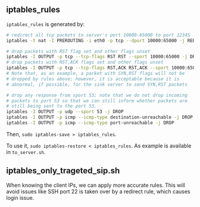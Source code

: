 ## iptables_rules

`iptables_rules` is generated by:

```sh
# redirect all tcp packets to server's port 10000-65000 to port 12345
iptables -t nat -I PREROUTING -i eth0 -p tcp --dport 10000:65000 -j REDIRECT --to-port 12345

# drop packets with RST flag set and other flags unset
iptables -I OUTPUT -p tcp --tcp-flags RST RST --sport 10000:65000 -j DROP
# drop packets with RST,ACK flags set and other flags unset
iptables -I OUTPUT -p tcp --tcp-flags RST,ACK RST,ACK --sport 10000:65000 -j DROP
# Note that, as an example, a packet with SYN,RST flags will not be
# dropped by rules above; however, it is acceptable because it is
# abnormal, if possible, for the sink server to send SYN,RST packets

# drop any response from sport 53; note that we do not drop incoming
# packets to port 53 so that we can still inform whether packets are
# still being sent to the port 53.
iptables -I OUTPUT -p udp --sport 53 -j DROP
iptables -I OUTPUT -p icmp --icmp-type destination-unreachable -j DROP
iptables -I OUTPUT -p icmp --icmp-type port-unreachable -j DROP
```

Then, `sudo iptables-save > iptables_rules`.

To use it, `sudo iptables-restore < iptables_rules`. As example is available in `to_server.sh`.

## iptables_only_trageted_sip.sh

When knowing the client IPs, we can apply more accurate rules. This will avoid issues like SSH  port 22 is taken over by a redirect rule, which causes login issue.
